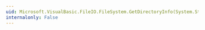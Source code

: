 ```yaml
---
uid: Microsoft.VisualBasic.FileIO.FileSystem.GetDirectoryInfo(System.String)
internalonly: False
---
```

